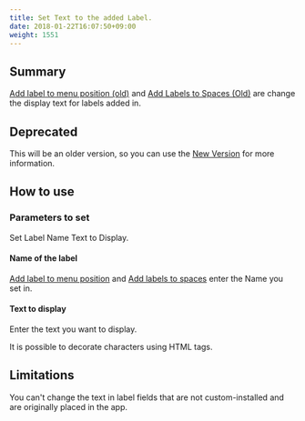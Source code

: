 ```yaml
---
title: Set Text to the added Label.
date: 2018-01-22T16:07:50+09:00
weight: 1551
---
```

## Summary

[Add label to menu position (old)](../add_label_in_header) and [Add Labels to Spaces (Old)](../add_label_at_spacer) are change the display text for labels added in.

## Deprecated

This will be an older version, so you can use the [New Version](../set_label_text_v2/) for more information.

## How to use

### Parameters to set

Set Label Name Text to Display.

#### Name of the label

[Add label to menu position](../add_label_in_header) and [Add labels to spaces](../add_label_at_spacer) enter the Name you set in.

#### Text to display

Enter the text you want to display.

It is possible to decorate characters using HTML tags.

## Limitations

You can't change the text in label fields that are not custom-installed and are originally placed in the app.
